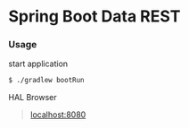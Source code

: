 # Spring Boot Data REST

### Usage

start application

```sh
$ ./gradlew bootRun
```

HAL Browser

> [localhost:8080](http://localhost:8080/)
